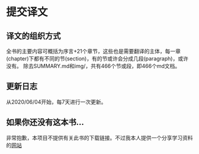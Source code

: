 # 提交译文


## 译文的组织方式
全书的主要内容可概括为序言+21个章节，这些也是需要翻译的主体，每一章(chapter)下都有不同的节(section)，有的节或许会分成几段(paragraph)，或许没有。
除去SUMMARY.md和img/，共有466个节或段，即466个md文档。

## 更新日志
从2020/06/04开始，每7天进行一次更新。

## 如果你还没有这本书...
非常抱歉，本项目不提供有关此书的下载链接。不过我本人提供一个分享学习资料的[网站](https://salttiger.com/about/)